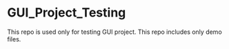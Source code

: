 # GUI_Project_Testing
This repo is used only for testing GUI project. This repo includes only demo files.

